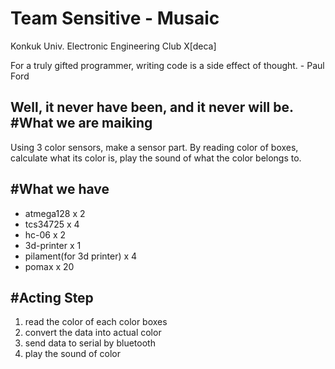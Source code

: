 Team Sensitive - Musaic
========
Konkuk Univ. Electronic Engineering Club X[deca]

> 
For a truly gifted programmer, writing code is a side effect of thought. - Paul Ford

Well, it never have been, and it never will be.
#What we are maiking
-----
Using 3 color sensors, make a sensor part. By reading color of boxes, calculate what its color is, play the sound of what the color belongs to.

#What we have
---
* atmega128 x 2
* tcs34725 x 4
* hc-06 x 2
* 3d-printer x 1
* pilament(for 3d printer) x 4
* pomax x 20

#Acting Step
---
1. read the color of each color boxes
2. convert the data into actual color
3. send data to serial by bluetooth
4. play the sound of color